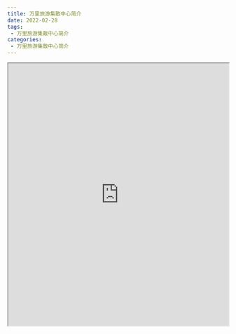 ```yaml
---
title: 万里旅游集散中心简介
date: 2022-02-28
tags:
 - 万里旅游集散中心简介
categories:
 - 万里旅游集散中心简介
---
```




<iframe src="http://localhost:8080/pdf/web/viewer.html?file=https://vkceyugu.cdn.bspapp.com/VKCEYUGU-f2824a45-8901-4778-8647-e91230414af7/921cc99c-5749-4188-abcc-a4d470255064.pdf" width="100%" height="600px"></iframe>
